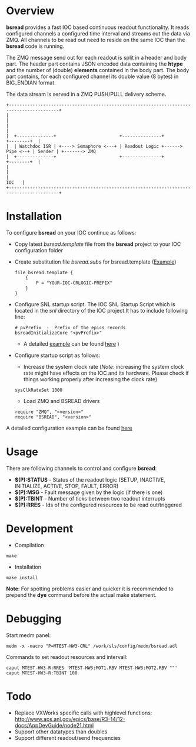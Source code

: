 # Overview
__bsread__ provides a fast IOC based continuous readout functionality. It reads configured channels a configured 
time interval and streams out the data via ZMQ. All channels to be read out need to reside on the same IOC than 
the __bsread__ code is running.

The ZMQ message send out for each readout is split in a header and body part. The header part contains JSON 
encoded data containing the __htype__ and the number of (double) __elements__
contained in the body part. The body part contains, for each configured channel its double value (8 bytes) 
in BIG_ENDIAN format.

The data stream is served in a ZMQ PUSH/PULL delivery scheme.

```
+-----------------------------------------------------------------------------------------+           
|                                                                                         |           
|                                                                                         |           
|  +--------------+                        +---------------+                  +--------+  |           
|  | Watchdoc ISR | +----> Semaphore <---+ | Readout Logic +------> Pipe <--+ | Sender | +-------> ZMQ
|  +--------------+                        +---------------+                  +--------+  |           
|                                                                                         |           
|                                                                                   IOC   |           
+-----------------------------------------------------------------------------------------+           
```

# Installation
To configure __bsread__ on your IOC continue as follows:

  * Copy latest _bsread.template_ file from the __bsread__ project to your IOC configuration folder
  * Create substitution file _bsread.subs_ for bsread.template ([Example](doc/EXAMPLE_bsread.subs))
 
	```
	file bsread.template {
		{
			P = "YOUR-IOC-CRLOGIC-PREFIX"
		} 
	} 
	```

  * Configure SNL startup script. The IOC SNL Startup Script which is located in the *snl* directory of the IOC project.It has to include following line:

	```
	# pvPrefix  -  Prefix of the epics records
	bsreadInitializeCore "<pvPrefix>"
	```
  
    * A detailed [example](doc/EXAMPLE_snl_startup.script) can be found [here](doc/EXAMPLE_snl_startup.script) )

  * Configure startup script as follows:
    * Increase the system clock rate (*Note*: increasing the system clock rate might have effects on the IOC and its hardware. Please check if things working properly after increasing the clock rate)
    
	```
	sysClkRateSet 1000
	```
    
    * Load ZMQ and BSREAD drivers
    
	```
	require "ZMQ", "<version>"
	require "BSREAD", "<version>"
	```

A detailed configuration example can be found [here](doc/EXAMPLE_startup.script)

# Usage
There are following channels to control and configure __bsread__:

  * __$(P):STATUS__ - Status of the readout logic (SETUP, INACTIVE, INITIALIZE, ACTIVE, STOP, FAULT, ERROR)
  * __$(P):MSG__ - Fault message given by the logic (if there is one)	 
  * __$(P):TBINT__ - Number of ticks between two readout interrupts
  * __$(P):RRES__ - Ids of the configured resources to be read out/triggered

# Development


* Compilation

```
make
```

* Installation

```
make install
```

__Note__: For spotting problems easier and quicker it is recommended to prepend the __dye__ command before the actual make statement.

# Debugging
Start medm panel:
```
medm -x -macro "P=MTEST-HW3-CRL" /work/sls/config/medm/bsread.adl
```

Commands to set readout resources and intervall:

```
caput MTEST-HW3-R:RRES 'MTEST-HW3:MOT1.RBV MTEST-HW3:MOT2.RBV ""'
caput MTEST-HW3-R:TBINT 100
```

# Todo

  * Replace VXWorks specific calls with highlevel functions: http://www.aps.anl.gov/epics/base/R3-14/12-docs/AppDevGuide/node21.html
  * Support other datatypes than doubles
  * Support different readout/send frequencies

